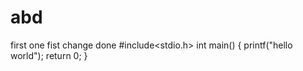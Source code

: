 # abd
first one 
fist change done
#include<stdio.h>
int main() {
printf("hello world");
return 0;
}

